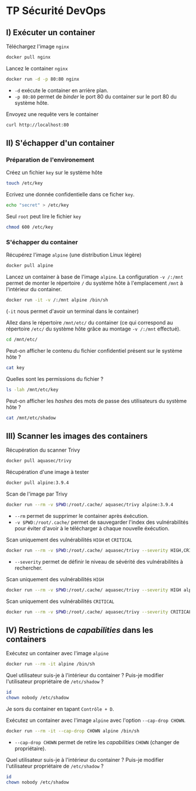 # TP Sécurité DevOps

## I) Exécuter un container

Téléchargez l'image `nginx`

```bash
docker pull nginx
```

Lancez le container `nginx`

```bash
docker run -d -p 80:80 nginx

```

* `-d` exécute le container en arrière plan.
* `-p 80:80` permet de _binder_ le port 80 du container sur le port 80 du système hôte.

Envoyez une requête vers le container

```bash
curl http://localhost:80
```

## II) S'échapper d'un container

### Préparation de l'environement

Créez un fichier `key` sur le système hôte

```bash
touch /etc/key
```

Ecrivez une donnée confidentielle dans ce ficher `key`.

```bash
echo "secret" > /etc/key
```

Seul `root` peut lire le fichier `key`

```bash
chmod 600 /etc/key
```

### S'échapper du container

Récupérez l'image `alpine` (une distribution Linux légère)

```bash
docker pull alpine
```

Lancez un container à base de l'image `alpine`. La configuration `-v /:/mnt` permet de monter le répertoire `/` du système hôte à l'emplacement `/mnt` à l'intérieur du container.

```bash
docker run -it -v /:/mnt alpine /bin/sh
```

(`-it` nous permet d'avoir un terminal dans le container)

Allez dans le répertoire `/mnt/etc/` du container (ce qui correspond au répertoire `/etc/` du système hôte grâce au montage `-v /:/mnt` effectué).

```bash
cd /mnt/etc/
```

Peut-on afficher le contenu du fichier confidentiel présent sur le système hôte ?

```bash
cat key
```

Quelles sont les permissions du fichier ?

```bash
ls -lah /mnt/etc/key
```

Peut-on afficher les _hashes_ des mots de passe des utilisateurs du système hôte ?

```bash
cat /mnt/etc/shadow
```

## III) Scanner les images des containers

Récupération du scanner Trivy

```bash
docker pull aquasec/trivy
```

Récupération d'une image à tester

```bash
docker pull alpine:3.9.4
```

Scan de l'image par Trivy

```bash
docker run --rm -v $PWD:/root/.cache/ aquasec/trivy alpine:3.9.4
```

* `--rm` permet de supprimer le container après éxécution.
* `-v $PWD:/root/.cache/` permet de sauvegarder l'index des vulnérabilités pour éviter d'avoir à le télécharger à chaque nouvelle éxécution.

Scan uniquement des vulnérabilités `HIGH` et `CRITICAL`

```bash
docker run --rm -v $PWD:/root/.cache/ aquasec/trivy --severity HIGH,CRITICAL alpine:3.9.4
```

* `--severity` permet de définir le niveau de sévérité des vulnérabilités à rechercher.

Scan uniquement des vulnérabilités `HIGH`

```bash
docker run --rm -v $PWD:/root/.cache/ aquasec/trivy --severity HIGH alpine:3.9.4
```

Scan uniquement des vulnérabilités `CRITICAL`

```bash
docker run --rm -v $PWD:/root/.cache/ aquasec/trivy --severity CRITICAL alpine:3.9.4
```

## IV) Restrictions de _capabilities_ dans les containers

Exécutez un container avec l'image `alpine`

```bash
docker run --rm -it alpine /bin/sh
```

Quel utilisateur suis-je à l'intérieur du container ?
Puis-je modifier l'utilisateur propriétaire de `/etc/shadow` ?

```bash
id
chown nobody /etc/shadow
```

Je sors du container en tapant `Contrôle + D`.

Exécutez un container avec l'image `alpine` avec l'option `--cap-drop CHOWN`.

```bash
docker run --rm -it --cap-drop CHOWN alpine /bin/sh
```

* `--cap-drop CHOWN` permet de retire les _capabilities_ `CHOWN` (changer de propriétaire).

Quel utilisateur suis-je à l'intérieur du container ?
Puis-je modifier l'utilisateur propriétaire de `/etc/shadow` ?

```bash
id
chown nobody /etc/shadow
```
